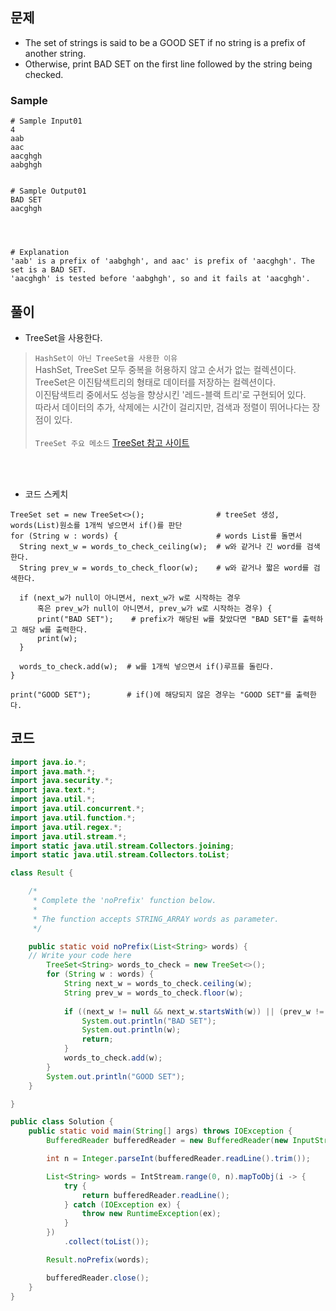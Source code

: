 ## 문제
+ The set of strings is said to be a GOOD SET if no string is a prefix of another string.
+ Otherwise, print BAD SET on the first line followed by the string being checked.

### Sample
```
# Sample Input01
4
aab
aac
aacghgh
aabghgh


# Sample Output01
BAD SET
aacghgh




# Explanation
'aab' is a prefix of 'aabghgh', and aac' is prefix of 'aacghgh'. The set is a BAD SET. 
'aacghgh' is tested before 'aabghgh', so and it fails at 'aacghgh'.
```


## 풀이
+ TreeSet을 사용한다. 
> `HashSet이 아닌 TreeSet을 사용한 이유` <br>
> HashSet, TreeSet 모두 중복을 허용하지 않고 순서가 없는 컬렉션이다. <br>
> TreeSet은 이진탐색트리의 형태로 데이터를 저장하는 컬렉션이다. <br>
> 이진탐색트리 중에서도 성능을 향상시킨 '레드-블랙 트리'로 구현되어 있다. <br>
> 따라서 데이터의 추가, 삭제에는 시간이 걸리지만, 검색과 정렬이 뛰어나다는 장점이 있다.
> <br> <br>
> `TreeSet 주요 메소드` [TreeSet 참고 사이트](https://codedragon.tistory.com/5411) <br>


<br> <br>



+ 코드 스케치
```
TreeSet set = new TreeSet<>();                # treeSet 생성, words(List)원소를 1개씩 넣으면서 if()를 판단
for (String w : words) {                      # words List를 돌면서
  String next_w = words_to_check_ceiling(w);  # w와 같거나 긴 word를 검색한다.
  String prev_w = words_to_check_floor(w);    # w와 같거나 짧은 word를 검색한다.
  
  if (next_w가 null이 아니면서, next_w가 w로 시작하는 경우 
      혹은 prev_w가 null이 아니면서, prev_w가 w로 시작하는 경우) {
      print("BAD SET");    # prefix가 해당된 w를 찾았다면 "BAD SET"를 출력하고 해당 w를 출력한다.
      print(w);
  }
  
  words_to_check.add(w);  # w를 1개씩 넣으면서 if()루프를 돌린다.
}

print("GOOD SET");        # if()에 해당되지 않은 경우는 "GOOD SET"를 출력한다.
```


## 코드
```java
import java.io.*;
import java.math.*;
import java.security.*;
import java.text.*;
import java.util.*;
import java.util.concurrent.*;
import java.util.function.*;
import java.util.regex.*;
import java.util.stream.*;
import static java.util.stream.Collectors.joining;
import static java.util.stream.Collectors.toList;

class Result {

    /*
     * Complete the 'noPrefix' function below.
     *
     * The function accepts STRING_ARRAY words as parameter.
     */

    public static void noPrefix(List<String> words) {
    // Write your code here
        TreeSet<String> words_to_check = new TreeSet<>();
        for (String w : words) {
            String next_w = words_to_check.ceiling(w);
            String prev_w = words_to_check.floor(w);
            
            if ((next_w != null && next_w.startsWith(w)) || (prev_w != null && w.startsWith(prev_w))) {
                System.out.println("BAD SET");
                System.out.println(w);
                return;
            }
            words_to_check.add(w);
        }
        System.out.println("GOOD SET");
    }

}

public class Solution {
    public static void main(String[] args) throws IOException {
        BufferedReader bufferedReader = new BufferedReader(new InputStreamReader(System.in));

        int n = Integer.parseInt(bufferedReader.readLine().trim());

        List<String> words = IntStream.range(0, n).mapToObj(i -> {
            try {
                return bufferedReader.readLine();
            } catch (IOException ex) {
                throw new RuntimeException(ex);
            }
        })
            .collect(toList());

        Result.noPrefix(words);

        bufferedReader.close();
    }
}
```
